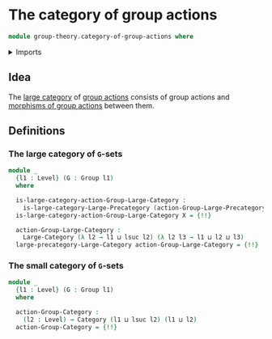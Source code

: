 # The category of group actions

```agda
module group-theory.category-of-group-actions where
```

<details><summary>Imports</summary>

```agda
open import category-theory.categories
open import category-theory.isomorphisms-in-large-precategories
open import category-theory.large-categories
open import category-theory.large-precategories
open import category-theory.precategories

open import foundation.dependent-pair-types
open import foundation.fundamental-theorem-of-identity-types
open import foundation.universe-levels

open import group-theory.group-actions
open import group-theory.groups
open import group-theory.homomorphisms-group-actions
open import group-theory.isomorphisms-group-actions
open import group-theory.precategory-of-group-actions
```

</details>

## Idea

The [large category](category-theory.large-categories.md) of
[group actions](group-theory.group-actions.md) consists of group actions and
[morphisms of group actions](group-theory.homomorphisms-group-actions.md)
between them.

## Definitions

### The large category of `G`-sets

```agda
module _
  {l1 : Level} (G : Group l1)
  where

  is-large-category-action-Group-Large-Category :
    is-large-category-Large-Precategory (action-Group-Large-Precategory G)
  is-large-category-action-Group-Large-Category X = {!!}

  action-Group-Large-Category :
    Large-Category (λ l2 → l1 ⊔ lsuc l2) (λ l2 l3 → l1 ⊔ l2 ⊔ l3)
  large-precategory-Large-Category action-Group-Large-Category = {!!}
```

### The small category of `G`-sets

```agda
module _
  {l1 : Level} (G : Group l1)
  where

  action-Group-Category :
    (l2 : Level) → Category (l1 ⊔ lsuc l2) (l1 ⊔ l2)
  action-Group-Category = {!!}
```
